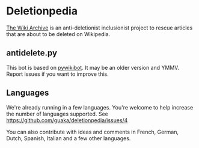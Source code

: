 # Deletionpedia

[The Wiki Archive](http://wikiarchive.miraheze.org) is an anti-deletionist inclusionist project to rescue articles that are about to be deleted on Wikipedia.

## antidelete.py

This bot is based on [pywikibot](https://www.mediawiki.org/wiki/Manual:Pywikibot). It may be an older version and YMMV. Report issues if you want to improve this.

## Languages

We're already running in a few languages. You're welcome to help increase the number of languages supported. See https://github.com/guaka/deletionpedia/issues/4

You can also contribute with ideas and comments in French, German, Dutch, Spanish, Italian and a few other languages.
